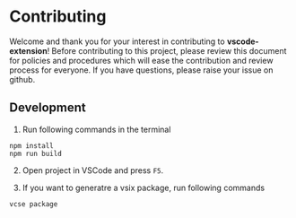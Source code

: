 # Contributing

Welcome and thank you for your interest in contributing to **vscode-extension**! Before contributing to this project, please review this document for policies and procedures which will ease the contribution and review process for everyone. If you have questions, please raise your issue on github.

## Development

1. Run following commands in the terminal

```shell
npm install
npm run build
```

2. Open project in VSCode and press `F5`.

3. If you want to generatre a vsix package, run following commands 

```shell
vcse package
```